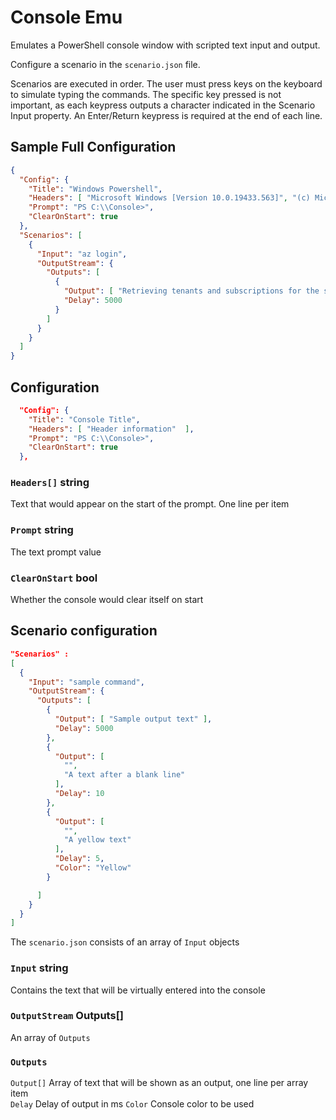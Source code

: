# Console Emu

Emulates a PowerShell console window with scripted text input and output.

Configure a scenario in the `scenario.json` file.

Scenarios are executed in order. The user must press keys on the keyboard to simulate typing the commands. The specific key pressed is not important, as each keypress outputs a character indicated in the Scenario Input property. An Enter/Return keypress is required at the end of each line.


## Sample Full Configuration

```json
{
  "Config": {
    "Title": "Windows Powershell",
    "Headers": [ "Microsoft Windows [Version 10.0.19433.563]", "(c) Microsoft Corpration. All rights reserved."  ],
    "Prompt": "PS C:\\Console>",
    "ClearOnStart": true
  },
  "Scenarios": [
    {
      "Input": "az login",
      "OutputStream": {
        "Outputs": [
          {
            "Output": [ "Retrieving tenants and subscriptions for the selection..." ],
            "Delay": 5000
          }      
        ]
      }
    }
  ]
}
```

## Configuration

```json
  "Config": {
    "Title": "Console Title",
    "Headers": [ "Header information"  ],
    "Prompt": "PS C:\\Console>",
    "ClearOnStart": true
  },
```

### `Headers[]` string
Text that would appear on the start of the prompt. One line per item

### `Prompt` string
The text prompt value

### `ClearOnStart` bool
Whether the console would clear itself on start

## Scenario configuration

```json
"Scenarios" : 
[
  {
    "Input": "sample command",
    "OutputStream": {
      "Outputs": [
        {
          "Output": [ "Sample output text" ],
          "Delay": 5000
        },
        {
          "Output": [
            "",
            "A text after a blank line"
          ],
          "Delay": 10
        },
        {
          "Output": [
            "",
            "A yellow text"
          ],
          "Delay": 5,
          "Color": "Yellow"
        }

      ]
    }
  }
]
```

The `scenario.json` consists of an array of `Input` objects

### `Input` string
Contains the text that will be virtually entered into the console

### `OutputStream` Outputs[]
An array of `Outputs`

### `Outputs` 
`Output[]` Array of text that will be shown as an output, one line per array item  
`Delay` Delay of output in ms
`Color` Console color to be used